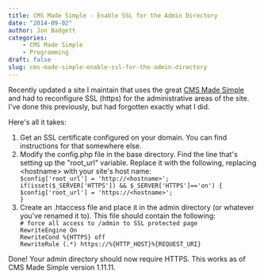 ```yaml
---
title: CMS Made Simple - Enable SSL for the Admin Directory
date: "2014-09-02"
author: Jon Badgett
categories:
    - CMS Made Simple
    - Programming
draft: false
slug: cms-made-simple-enable-ssl-for-the-admin-directory
---
```


Recently updated a site I maintain that uses the great
<a href="http://www.cmsmadesimple.org/">CMS Made Simple</a> and had to
reconfigure SSL (https) for the administrative areas of the site. I've done this
previously, but had forgotten exactly what I did.

<!--more-->

Here's all it takes:

<ol>
	<li>Get an SSL certificate configured on your domain. You can find instructions for that somewhere else.</li>
	<li>Modify the config.php file in the base directory. Find the line that's setting up the "root_url" variable. Replace it with the following, replacing &lt;hostname&gt; with your site's host name:<code>
$config['root_url'] = 'http://&lt;hostname&gt;';
if(isset($_SERVER['HTTPS']) &amp;&amp; $_SERVER['HTTPS']=='on') {
$config['root_url'] = 'https://&lt;hostname&gt;';
}
</code></li>
	<li>Create an .htaccess file and place it in the admin directory (or whatever you've renamed it to). This file should contain the following:<code>
# force all access to /admin to SSL protected page
RewriteEngine On
RewriteCond %{HTTPS} off
RewriteRule (.*) https://%{HTTP_HOST}%{REQUEST_URI}
</code></li>
</ol>

Done! Your admin directory should now require HTTPS. This works as of CMS Made
Simple version 1.11.11.
